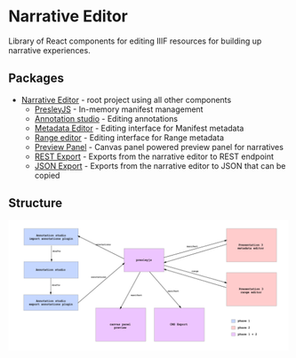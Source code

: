 # Narrative Editor

Library of React components for editing IIIF resources for building up narrative experiences.

## Packages

- [Narrative Editor](./packages/narrative-editor) - root project using all other components
  - [PresleyJS](./packages/presley) - In-memory manifest management
  - [Annotation studio](./packages/annotation-studio) - Editing annotations
  - [Metadata Editor](./packages/metadata-editor) - Editing interface for Manifest metadata
  - [Range editor](./packages/range-editor) - Editing interface for Range metadata
  - [Preview Panel](./packages/preview-panel) - Canvas panel powered preview panel for narratives
  - [REST Export](./packages/rest-export-plugin) - Exports from the narrative editor to REST endpoint
  - [JSON Export](./packages/annotation-studio) - Exports from the narrative editor to JSON that can be copied

## Structure

![Narrative editor](editor.png 'Narrative editor structure.')
